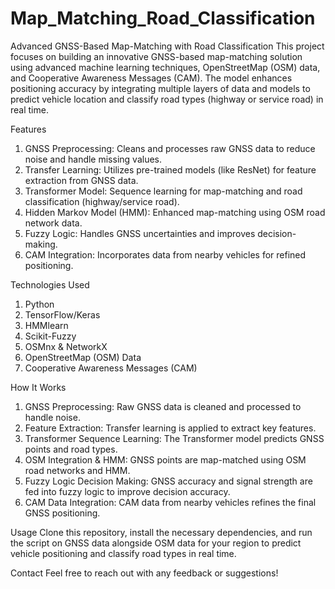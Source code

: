 # Map_Matching_Road_Classification
Advanced GNSS-Based Map-Matching with Road Classification
This project focuses on building an innovative GNSS-based map-matching solution using advanced machine learning techniques, OpenStreetMap (OSM) data, and Cooperative Awareness Messages (CAM). The model enhances positioning accuracy by integrating multiple layers of data and models to predict vehicle location and classify road types (highway or service road) in real time.

Features
1. GNSS Preprocessing: Cleans and processes raw GNSS data to reduce noise and handle missing values.
2. Transfer Learning: Utilizes pre-trained models (like ResNet) for feature extraction from GNSS data.
3. Transformer Model: Sequence learning for map-matching and road classification (highway/service road).
4. Hidden Markov Model (HMM): Enhanced map-matching using OSM road network data.
5. Fuzzy Logic: Handles GNSS uncertainties and improves decision-making.
6. CAM Integration: Incorporates data from nearby vehicles for refined positioning.
   
Technologies Used
1. Python
2. TensorFlow/Keras
3. HMMlearn
4. Scikit-Fuzzy
5. OSMnx & NetworkX
6. OpenStreetMap (OSM) Data
7. Cooperative Awareness Messages (CAM)
   
How It Works
1. GNSS Preprocessing: Raw GNSS data is cleaned and processed to handle noise.
2. Feature Extraction: Transfer learning is applied to extract key features.
3. Transformer Sequence Learning: The Transformer model predicts GNSS points and road types.
4. OSM Integration & HMM: GNSS points are map-matched using OSM road networks and HMM.
5. Fuzzy Logic Decision Making: GNSS accuracy and signal strength are fed into fuzzy logic to improve decision accuracy.
6. CAM Data Integration: CAM data from nearby vehicles refines the final GNSS positioning.
   
Usage
Clone this repository, install the necessary dependencies, and run the script on GNSS data alongside OSM data for your region to predict vehicle positioning and classify road types in real time.

Contact
Feel free to reach out with any feedback or suggestions!
